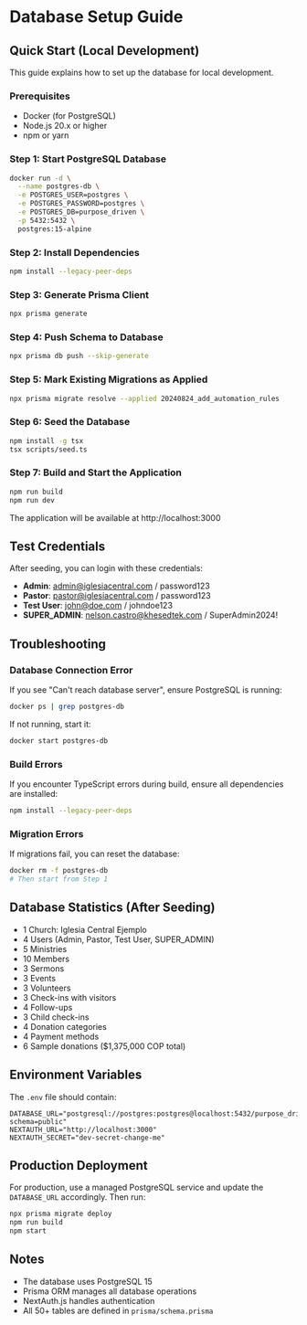 # Database Setup Guide

## Quick Start (Local Development)

This guide explains how to set up the database for local development.

### Prerequisites

- Docker (for PostgreSQL)
- Node.js 20.x or higher
- npm or yarn

### Step 1: Start PostgreSQL Database

```bash
docker run -d \
  --name postgres-db \
  -e POSTGRES_USER=postgres \
  -e POSTGRES_PASSWORD=postgres \
  -e POSTGRES_DB=purpose_driven \
  -p 5432:5432 \
  postgres:15-alpine
```

### Step 2: Install Dependencies

```bash
npm install --legacy-peer-deps
```

### Step 3: Generate Prisma Client

```bash
npx prisma generate
```

### Step 4: Push Schema to Database

```bash
npx prisma db push --skip-generate
```

### Step 5: Mark Existing Migrations as Applied

```bash
npx prisma migrate resolve --applied 20240824_add_automation_rules
```

### Step 6: Seed the Database

```bash
npm install -g tsx
tsx scripts/seed.ts
```

### Step 7: Build and Start the Application

```bash
npm run build
npm run dev
```

The application will be available at http://localhost:3000

## Test Credentials

After seeding, you can login with these credentials:

- **Admin**: admin@iglesiacentral.com / password123
- **Pastor**: pastor@iglesiacentral.com / password123
- **Test User**: john@doe.com / johndoe123
- **SUPER_ADMIN**: nelson.castro@khesedtek.com / SuperAdmin2024!

## Troubleshooting

### Database Connection Error

If you see "Can't reach database server", ensure PostgreSQL is running:

```bash
docker ps | grep postgres-db
```

If not running, start it:

```bash
docker start postgres-db
```

### Build Errors

If you encounter TypeScript errors during build, ensure all dependencies are installed:

```bash
npm install --legacy-peer-deps
```

### Migration Errors

If migrations fail, you can reset the database:

```bash
docker rm -f postgres-db
# Then start from Step 1
```

## Database Statistics (After Seeding)

- 1 Church: Iglesia Central Ejemplo
- 4 Users (Admin, Pastor, Test User, SUPER_ADMIN)
- 5 Ministries
- 10 Members
- 3 Sermons
- 3 Events
- 3 Volunteers
- 3 Check-ins with visitors
- 4 Follow-ups
- 3 Child check-ins
- 4 Donation categories
- 4 Payment methods
- 6 Sample donations ($1,375,000 COP total)

## Environment Variables

The `.env` file should contain:

```env
DATABASE_URL="postgresql://postgres:postgres@localhost:5432/purpose_driven?schema=public"
NEXTAUTH_URL="http://localhost:3000"
NEXTAUTH_SECRET="dev-secret-change-me"
```

## Production Deployment

For production, use a managed PostgreSQL service and update the `DATABASE_URL` accordingly. Then run:

```bash
npx prisma migrate deploy
npm run build
npm start
```

## Notes

- The database uses PostgreSQL 15
- Prisma ORM manages all database operations
- NextAuth.js handles authentication
- All 50+ tables are defined in `prisma/schema.prisma`
